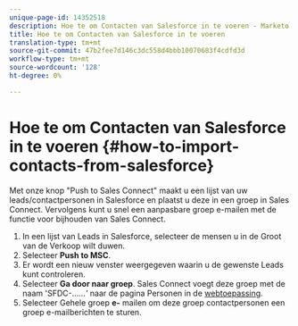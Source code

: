 ```yaml
---
unique-page-id: 14352518
description: Hoe te om Contacten van Salesforce in te voeren - Marketo Docs - de Documentatie van het Product
title: Hoe te om Contacten van Salesforce in te voeren
translation-type: tm+mt
source-git-commit: 47b2fee7d146c3dc558d4bbb10070683f4cdfd3d
workflow-type: tm+mt
source-wordcount: '128'
ht-degree: 0%

---
```



# Hoe te om Contacten van Salesforce in te voeren {#how-to-import-contacts-from-salesforce}

Met onze knop &quot;Push to Sales Connect&quot; maakt u een lijst van uw leads/contactpersonen in Salesforce en plaatst u deze in een groep in Sales Connect. Vervolgens kunt u snel een aanpasbare groep e-mailen met de functie voor bijhouden van Sales Connect.

1. In een lijst van Leads in Salesforce, selecteer de mensen u in de Groot van de Verkoop wilt duwen.
1. Selecteer **Push to MSC**.
1. Er wordt een nieuw venster weergegeven waarin u de gewenste Leads kunt controleren.
1. Selecteer **Ga door naar groep**. Sales Connect voegt deze groep met de naam &#39;SFDC-......*&#39;* naar de pagina Personen in de [webtoepassing](http://toutapp.com/).
1. Selecteer Gehele groep **e-** mailen om deze groep contactpersonen een groep e-mailberichten te sturen.

